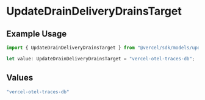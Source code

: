 # UpdateDrainDeliveryDrainsTarget

## Example Usage

```typescript
import { UpdateDrainDeliveryDrainsTarget } from "@vercel/sdk/models/updatedrainop.js";

let value: UpdateDrainDeliveryDrainsTarget = "vercel-otel-traces-db";
```

## Values

```typescript
"vercel-otel-traces-db"
```